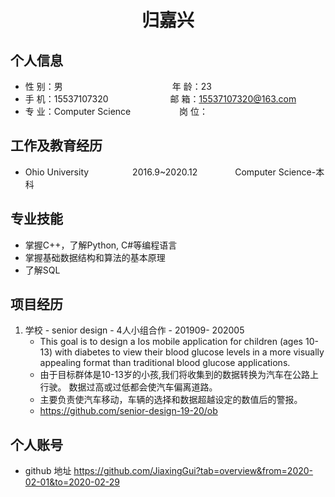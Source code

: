  <center>
     <h1>归嘉兴</h1>
 </center>

## 个人信息 

* 性 别：男&emsp;&emsp;&emsp;&emsp;&emsp;&emsp;&emsp;&emsp;&emsp;&emsp;&emsp;&emsp;&ensp;年 龄：23  
* 手 机：15537107320 &emsp;&emsp;&emsp;&emsp;&emsp;&emsp;&ensp;  邮 箱：15537107320@163.com    
* 专 业：Computer Science &emsp;&emsp;&emsp;&emsp;&emsp; 岗 位：

## 工作及教育经历
       
* Ohio University&emsp;&emsp;&emsp;&emsp;&emsp;2016.9~2020.12&emsp;&emsp;&emsp;&emsp; Computer Science-本科  

## 专业技能

* 掌握C++，了解Python, C#等编程语言
* 掌握基础数据结构和算法的基本原理
* 了解SQL


## 项目经历

1. 学校 - senior design - 4人小组合作 - 201909- 202005 
    * This goal is to design a Ios mobile application for children (ages 10-13) with diabetes to view their blood glucose levels in a more 
       visually appealing format than traditional blood glucose applications. 
    * 由于目标群体是10-13岁的小孩,我们将收集到的数据转换为汽车在公路上行驶。 数据过高或过低都会使汽车偏离道路。
    * 主要负责使汽车移动，车辆的选择和数据超越设定的数值后的警报。
    * https://github.com/senior-design-19-20/ob
 


## 个人账号 
* github 地址 https://github.com/JiaxingGui?tab=overview&from=2020-02-01&to=2020-02-29
 

